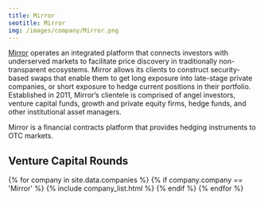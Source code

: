 ```yaml
---
title: Mirror
seotitle: Mirror
img: /images/company/Mirror.png
---
```


<a href="https://mirror.co/">Mirror</a> operates an integrated platform that connects investors with underserved markets to facilitate price discovery in traditionally non-transparent ecosystems. Mirror allows its clients to construct security-based swaps that enable them to get long exposure into late-stage private companies, or short exposure to hedge current positions in their portfolio. Established in 2011, Mirror’s clientele is comprised of angel investors, venture capital funds, growth and private equity firms, hedge funds, and other institutional asset managers.

Mirror is a financial contracts platform that provides hedging instruments to OTC markets.

## Venture Capital Rounds

{% for company in site.data.companies %}
{% if company.company == 'Mirror' %}
{% include company_list.html %}
{% endif %}
{% endfor %}